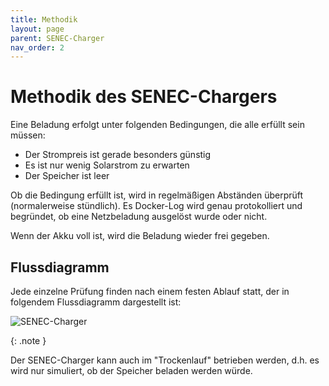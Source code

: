 ```yaml
---
title: Methodik
layout: page
parent: SENEC-Charger
nav_order: 2
---
```


# Methodik des SENEC-Chargers

Eine Beladung erfolgt unter folgenden Bedingungen, die alle erfüllt sein müssen:

- Der Strompreis ist gerade besonders günstig
- Es ist nur wenig Solarstrom zu erwarten
- Der Speicher ist leer

Ob die Bedingung erfüllt ist, wird in regelmäßigen Abständen überprüft (normalerweise stündlich). Es Docker-Log wird genau protokolliert und begründet, ob eine Netzbeladung ausgelöst wurde oder nicht.

Wenn der Akku voll ist, wird die Beladung wieder frei gegeben.

## Flussdiagramm

Jede einzelne Prüfung finden nach einem festen Ablauf statt, der in folgendem Flussdiagramm dargestellt ist:

<img
  src="{{ site.baseurl }}/assets/images/senec-charger.svg"
  alt="SENEC-Charger"
/>

{: .note }

Der SENEC-Charger kann auch im "Trockenlauf" betrieben werden, d.h. es wird nur simuliert, ob der Speicher beladen werden würde.
